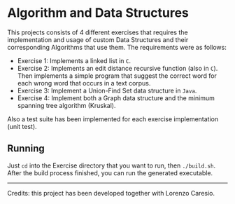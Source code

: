 # Algorithm and Data Structures

This projects consists of 4 different exercises that requires the implementation
and usage of custom Data Structures and their corresponding Algorithms that use
them. The requirements were as follows:

* Exercise 1: Implements a linked list in `C`.
* Exercise 2: Implements an edit distance recursive function (also in `C`). Then
  implements a simple program that suggest the correct word for each wrong word
  that occurs in a text corpus.
* Exercise 3: Implement a Union-Find Set data structure in `Java`.
* Exercise 4: Implement both a Graph data structure and the minimum spanning
  tree algorithm (Kruskal).

Also a test suite has been implemented for each exercise implementation (unit
test).

## Running

Just `cd` into the Exercise directory that you want to run, then `./build.sh`.
After the build process finished, you can run the generated executable.

---

Credits: this project has been developed together with Lorenzo Caresio.

